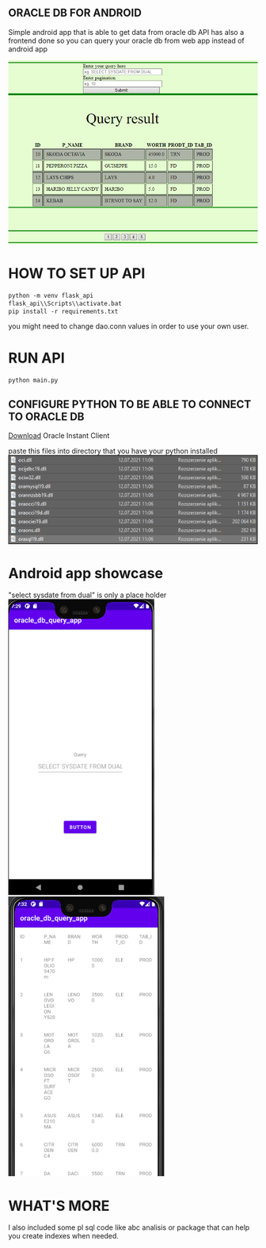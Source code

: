 ## ORACLE DB FOR ANDROID

Simple android app that is able to get data from oracle db
API has also a frontend done so you can query your oracle db from web app 
instead of android app

![imgs/img1.png](imgs/img1.png)

# HOW TO SET UP API
```commandline
python -m venv flask_api
flask_api\\Scripts\\activate.bat
pip install -r requirements.txt
```
you might need to change dao.conn values in order to use your own user.

# RUN API
```commandline
python main.py
```

## CONFIGURE PYTHON TO BE ABLE TO CONNECT TO ORACLE DB
<a href=https://www.oracle.com/database/technologies/instant-client/downloads.html>Download</a> Oracle Instant Client 

paste this files into directory that you have your python installed
![imgs/img.png](imgs/img.png)

# Android app showcase
"select sysdate from dual" is only a place holder 
![imgs/img2.png](imgs/img2.png) ![imgs/img3.png](imgs/img3.png)

# WHAT'S MORE
I also included some pl sql code like abc analisis
or package that can help you create indexes when needed.
